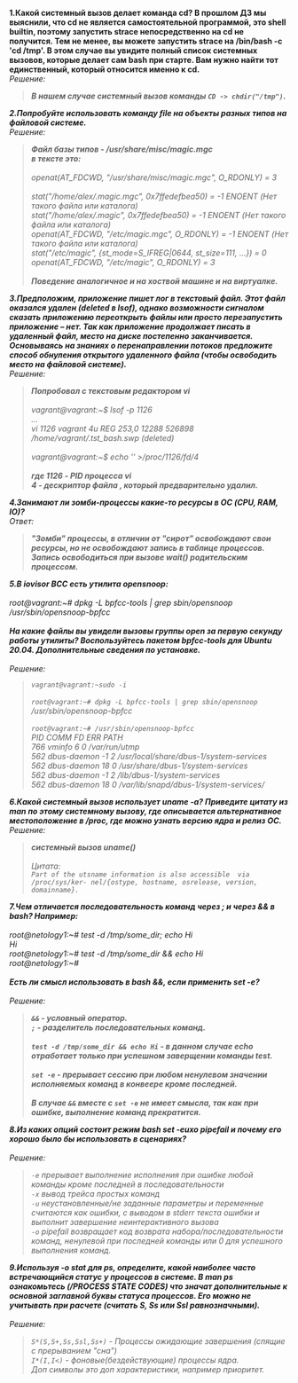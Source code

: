 **1.Какой системный вызов делает команда cd? В прошлом ДЗ мы выяснили, что cd не является самостоятельной программой, 
это shell builtin, поэтому запустить strace непосредственно на cd не получится. Тем не менее, вы можете запустить strace на /bin/bash -c 'cd /tmp'. В этом случае вы увидите полный список системных вызовов, которые делает сам bash при старте. Вам нужно найти тот единственный, который относится именно к cd.**<br />
<em>Решение:<em><br />
>***В нашем случае системный вызов команды ```CD -> chdir("/tmp")```.***

**2.Попробуйте использовать команду file на объекты разных типов на файловой системе.**<br />
<em>Решение:<em><br />
>***Файл базы типов - /usr/share/misc/magic.mgc<br />
в тексте это:<br /><br />***
openat(AT_FDCWD, "/usr/share/misc/magic.mgc", O_RDONLY) = 3<br /><br />
stat("/home/alex/.magic.mgc", 0x7ffedefbea50) = -1 ENOENT (Нет такого файла или каталога)<br />
stat("/home/alex/.magic", 0x7ffedefbea50) = -1 ENOENT (Нет такого файла или каталога)<br />
openat(AT_FDCWD, "/etc/magic.mgc", O_RDONLY) = -1 ENOENT (Нет такого файла или каталога)<br />
stat("/etc/magic", {st_mode=S_IFREG|0644, st_size=111, ...}) = 0<br />
openat(AT_FDCWD, "/etc/magic", O_RDONLY) = 3<br /><br />
> ***Поведение аналогичное и на хоствой машине и на виртуалке.***<br />

**3.Предположим, приложение пишет лог в текстовый файл. Этот файл оказался удален (deleted в lsof), однако возможности 
сигналом сказать приложению переоткрыть файлы или просто перезапустить приложение – нет. Так как приложение продолжает 
писать в удаленный файл, место на диске постепенно заканчивается. Основываясь на знаниях о перенаправлении потоков 
предложите способ обнуления открытого удаленного файла (чтобы освободить место на файловой системе).**<br />
<em>Решение:<em><br />
>***Попробовал с текстовым редактором vi***<br /><br />
vagrant@vagrant:~$ lsof -p 1126<br />
...<br />
vi      1126 vagrant    4u   REG  253,0    12288  526898 /home/vagrant/.tst_bash.swp (deleted)<br /><br />
vagrant@vagrant:~$ echo '' >/proc/1126/fd/4<br /><br />
>***где 1126 - PID процесса vi<br />
4 - дескриптор файла , который предварительно удалил.***<br />

**4.Занимают ли зомби-процессы какие-то ресурсы в ОС (CPU, RAM, IO)?**<br />
<em>Ответ:<em>
>***"Зомби" процессы, в отличии от "сирот" освобождают свои ресурсы, но не освобождают запись в таблице процессов. 
Запись освободиться при вызове wait() родительским процессом.***

**5.В iovisor BCC есть утилита opensnoop:**<br /><br />
*root@vagrant:~# dpkg -L bpfcc-tools | grep sbin/opensnoop<br />
/usr/sbin/opensnoop-bpfcc*<br /><br />
**На какие файлы вы увидели вызовы группы open за первую секунду работы утилиты? Воспользуйтесь пакетом bpfcc-tools для 
Ubuntu 20.04. Дополнительные сведения по установке.**<br /><br />
<em>Решение:<em>
>```vagrant@vagrant:~sudo -i```<br /><br />
```root@vagrant:~# dpkg -L bpfcc-tools | grep sbin/opensnoop```<br />
/usr/sbin/opensnoop-bpfcc<br /><br />
```root@vagrant:~# /usr/sbin/opensnoop-bpfcc```<br />
PID    COMM               FD ERR PATH<br />
766    vminfo              6   0 /var/run/utmp<br />
562    dbus-daemon        -1   2 /usr/local/share/dbus-1/system-services<br />
562    dbus-daemon        18   0 /usr/share/dbus-1/system-services<br />
562    dbus-daemon        -1   2 /lib/dbus-1/system-services<br />
562    dbus-daemon        18   0 /var/lib/snapd/dbus-1/system-services/<br />

**6.Какой системный вызов использует uname -a? Приведите цитату из man по этому системному вызову, где описывается альтернативное местоположение в /proc, где можно узнать версию ядра и релиз ОС.**<br />
<em>Решение:<em><br />
>***системный вызов uname()<br /><br />***
>Цитата:<br />
     ```Part of the utsname information is also accessible  via  /proc/sys/ker‐
       nel/{ostype, hostname, osrelease, version, domainname}.```<br />

**7.Чем отличается последовательность команд через ; и через && в bash? Например:<br /><br />**
root@netology1:~# test -d /tmp/some_dir; echo Hi<br />
Hi<br />
root@netology1:~# test -d /tmp/some_dir && echo Hi<br />
root@netology1:~#<br /><br />
**Есть ли смысл использовать в bash &&, если применить set -e?<br /><br />**
<em>Решение:<em>
>***```&&``` -  условный оператор.<br /> 
```;```  - разделитель последовательных команд.<br /><br />
```test -d /tmp/some_dir && echo Hi``` - в данном случае echo  отработает только при успешном заверщении команды test.<br /><br />
```set -e``` - прерывает сессию при любом ненулевом значении исполняемых команд в конвеере кроме последней.<br /><br />
В случае ```&&```  вместе с ```set -e``` не имеет смысла, так как при ошибке, выполнение команд прекратится.<br />***

**8.Из каких опций состоит режим bash set -euxo pipefail и почему его хорошо было бы использовать в сценариях?**<br />
<br />
<em>Решение:<em>
>```-e``` прерывает выполнение исполнения при ошибке любой команды кроме последней в последовательности<br />
```-x``` вывод трейса простых команд<br />
``-u`` неустановленные/не заданные параметры и переменные считаются как ошибки, с выводом в stderr текста ошибки и выполнит
> завершение неинтерактивного вызова<br />
``-o`` pipefail возвращает код возврата набора/последовательности команд, ненулевой при последней команды или 0 для 
> успешного выполнения команд.<br />

**9.Используя -o stat для ps, определите, какой наиболее часто встречающийся статус у процессов в системе. 
В man ps ознакомьтесь (/PROCESS STATE CODES) что значат дополнительные к основной заглавной буквы статуса процессов. 
Его можно не учитывать при расчете (считать S, Ss или Ssl равнозначными).**<br /><br />
<em>Решение:<em>
>```S*(S,S+,Ss,Ssl,Ss+)``` - Процессы ожидающие завершения (спящие с прерыванием "сна")<br />
```I*(I,I<)``` - фоновые(бездействующие) процессы ядра.<br />
Доп символы это доп характеристики, например приоритет.<br />

